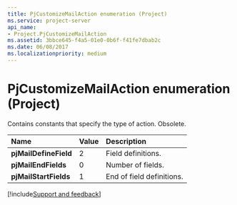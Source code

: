 ```yaml
---
title: PjCustomizeMailAction enumeration (Project)
ms.service: project-server
api_name:
- Project.PjCustomizeMailAction
ms.assetid: 3bbce645-f4a5-01e0-0b6f-f41fe7dbab2c
ms.date: 06/08/2017
ms.localizationpriority: medium
---
```



# PjCustomizeMailAction enumeration (Project)

Contains constants that specify the type of action. Obsolete.



|Name|Value|Description|
|:-----|:-----|:-----|
|**pjMailDefineField**|2|Field definitions.|
|**pjMailEndFields**|0|Number of fields.|
|**pjMailStartFields**|1|End of field definitions.|

[!include[Support and feedback](~/includes/feedback-boilerplate.md)]